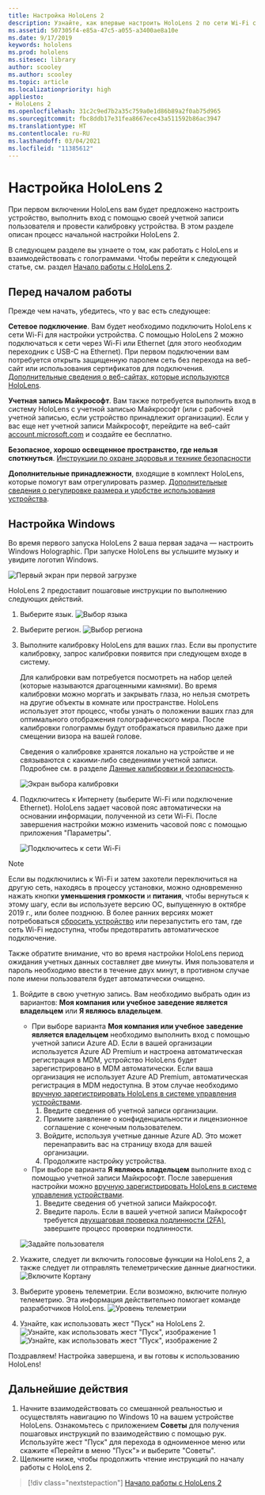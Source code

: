```yaml
---
title: Настройка HoloLens 2
description: Узнайте, как впервые настроить HoloLens 2 по сети Wi-Fi с помощью учетной записи Майкрософт (MSA) или Azure Active Directory (AAD).
ms.assetid: 507305f4-e85a-47c5-a055-a3400ae8a10e
ms.date: 9/17/2019
keywords: hololens
ms.prod: hololens
ms.sitesec: library
author: scooley
ms.author: scooley
ms.topic: article
ms.localizationpriority: high
appliesto:
- HoloLens 2
ms.openlocfilehash: 31c2c9ed7b2a35c759a0e1d86b89a2f0ab75d965
ms.sourcegitcommit: fbc8ddb17e31fea8667ece43a511592b86ac3947
ms.translationtype: HT
ms.contentlocale: ru-RU
ms.lasthandoff: 03/04/2021
ms.locfileid: "11385612"
---
```

# <a name="set-up-your-hololens-2"></a>Настройка HoloLens 2

При первом включении HoloLens вам будет предложено настроить устройство, выполнить вход с помощью своей учетной записи пользователя и провести калибровку устройства.  В этом разделе описан процесс начальной настройки HoloLens 2.

В следующем разделе вы узнаете о том, как работать с HoloLens и взаимодействовать с голограммами. Чтобы перейти к следующей статье, см. раздел [Начало работы с HoloLens 2](hololens2-basic-usage.md).

## <a name="before-you-start"></a>Перед началом работы

Прежде чем начать, убедитесь, что у вас есть следующее:

**Сетевое подключение**. Вам будет необходимо подключить HoloLens к сети Wi-Fi для настройки устройства. C помощью HoloLens 2 можно подключаться к сети через Wi-Fi или Ethernet (для этого необходим переходник с USB-C на Ethernet). При первом подключении вам потребуется открыть защищенную паролем сеть без перехода на веб-сайт или использования сертификатов для подключения. [Дополнительные сведения о веб-сайтах, которые используются HoloLens](hololens-offline.md).

**Учетная запись Майкрософт**. Вам также потребуется выполнить вход в систему HoloLens с учетной записью Майкрософт (или с рабочей учетной записью, если устройство принадлежит организации). Если у вас еще нет учетной записи Майкрософт, перейдите на веб-сайт [account.microsoft.com](https://account.microsoft.com) и создайте ее бесплатно.

**Безопасное, хорошо освещенное пространство, где нельзя споткнуться**. [Инструкции по охране здоровья и технике безопасности](https://go.microsoft.com/fwlink/p/?LinkId=746661)

**Дополнительные принадлежности**, входящие в комплект HoloLens, которые помогут вам отрегулировать размер. [Дополнительные сведения о регулировке размера и удобстве использования устройства](hololens2-setup.md#adjust-fit).

## <a name="set-up-windows"></a>Настройка Windows

Во время первого запуска HoloLens 2 ваша первая задача — настроить Windows Holographic.  При запуске HoloLens вы услышите музыку и увидите логотип Windows.

![Первый экран при первой загрузке](images/01-magic-moment.png)

HoloLens 2 предоставит пошаговые инструкции по выполнению следующих действий.

1. Выберите язык.
    ![Выбор языка](images/04-language.png)

1. Выберите регион.
    ![Выбор региона](images/05-region.png)

1. Выполните калибровку HoloLens для ваших глаз.  Если вы пропустите калибровку, запрос калибровки появится при следующем входе в систему.

    Для калибровки вам потребуется посмотреть на набор целей (которые называются драгоценными камнями). Во время калибровки можно моргать и закрывать глаза, но нельзя смотреть на другие объекты в комнате или пространстве. HoloLens использует этот процесс, чтобы узнать о положении ваших глаз для оптимального отображения голографического мира. После калибровки голограммы будут отображаться правильно даже при смещении визора на вашей голове.

    Сведения о калибровке хранятся локально на устройстве и не связываются с какими-либо сведениями учетной записи. Подробнее см. в разделе [Данные калибровки и безопасность](hololens-calibration.md#calibration-data-and-security).

    ![Экран выбора калибровки](images/06-et-corners.png)

1. Подключитесь к Интернету (выберите Wi-Fi или подключение Ethernet).
     HoloLens задает часовой пояс автоматически на основании информации, полученной из сети Wi-Fi. После завершения настройки можно изменить часовой пояс с помощью приложения "Параметры".

    ![Подключитесь к сети Wi-Fi](images/11-network.png)
> [!NOTE] 
> Если вы подключились к Wi-Fi и затем захотели переключиться на другую сеть, находясь в процессу установки, можно одновременно нажать кнопки **уменьшения громкости** и **питания**, чтобы вернуться к этому шагу, если вы используете версию ОС, выпущенную в октябре 2019 г., или более позднюю. В более ранних версиях может потребоваться [сбросить устройство](hololens-recovery.md) или перезапустить его там, где сеть Wi-Fi недоступна, чтобы предотвратить автоматическое подключение.
> 
> Также обратите внимание, что во время настройки HoloLens период ожидания учетных данных составляет две минуты. Имя пользователя и пароль необходимо ввести в течение двух минут, в противном случае поле имени пользователя будет автоматически очищено.

1. Войдите в свою учетную запись. Вам необходимо выбрать один из вариантов: **Моя компания или учебное заведение является владельцем** или **Я являюсь владельцем**.
    - При выборе варианта **Моя компания или учебное заведение является владельцем** необходимо выполнить вход с помощью учетной записи Azure AD. Если в вашей организации используется Azure AD Premium и настроена автоматическая регистрация в MDM, устройство HoloLens будет зарегистрировано в MDM автоматически. Если ваша организация не использует Azure AD Premium, автоматическая регистрация в MDM недоступна. В этом случае необходимо [вручную зарегистрировать HoloLens в системе управления устройствами](hololens-enroll-mdm.md#different-ways-to-enroll).
        1. Введите сведения об учетной записи организации.
        1. Примите заявление о конфиденциальности и лицензионное соглашение с конечным пользователем.
        1. Войдите, используя учетные данные Azure AD. Это может перенаправить вас на страницу входа для вашей организации.
        1. Продолжите настройку устройства.
    - При выборе варианта **Я являюсь владельцем** выполните вход с помощью учетной записи Майкрософт. После завершения настройки можно [вручную зарегистрировать HoloLens в системе управления устройствами](hololens-enroll-mdm.md#different-ways-to-enroll).
        1. Введите сведения об учетной записи Майкрософт.
        2. Введите пароль. Если в вашей учетной записи Майкрософт требуется [двухшаговая проверка подлинности (2FA)](https://blogs.technet.microsoft.com/microsoft_blog/2013/04/17/microsoft-account-gets-more-secure/), завершите процесс проверки подлинности.

    ![Задайте пользователя](images/13-device-owner.png)

1. Укажите, следует ли включить голосовые функции на HoloLens 2, а также следует ли отправлять телеметрические данные диагностики.
    ![Включите Кортану](images/22-do-more-with-voice.png)

1. Выберите уровень телеметрии. Если возможно, включите полную телеметрию. Эта информация действительно помогает команде разработчиков HoloLens.
     ![Уровень телеметрии](images/24-telemetry.png)

1. Узнайте, как использовать жест "Пуск" на HoloLens 2.
     ![Узнайте, как использовать жест "Пуск", изображение 1](images/26-01-startmenu-learning.png) ![Узнайте, как использовать жест "Пуск", изображение 2](images/26-02-startmenu-learning.png)

Поздравляем!  Настройка завершена, и вы готовы к использованию HoloLens!

## <a name="next-steps"></a>Дальнейшие действия

1. Начните взаимодействовать со смешанной реальностью и осуществлять навигацию по Windows 10 на вашем устройстве HoloLens. Ознакомьтесь с приложением **Советы** для получения пошаговых инструкций по взаимодействию с помощью рук. Используйте жест "Пуск" для перехода в одноименное меню или скажите «Перейти в меню "Пуск"» и выберите "Советы". 
1. Щелкните ниже, чтобы продолжить чтение инструкций по началу работы с HoloLens 2.

> [!div class="nextstepaction"]
> [Начало работы с HoloLens 2](hololens2-basic-usage.md)
